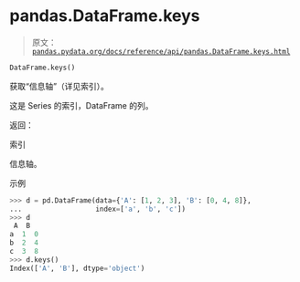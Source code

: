 # pandas.DataFrame.keys

> 原文：[`pandas.pydata.org/docs/reference/api/pandas.DataFrame.keys.html`](https://pandas.pydata.org/docs/reference/api/pandas.DataFrame.keys.html)

```py
DataFrame.keys()
```

获取“信息轴”（详见索引）。

这是 Series 的索引，DataFrame 的列。

返回：

索引

信息轴。

示例

```py
>>> d = pd.DataFrame(data={'A': [1, 2, 3], 'B': [0, 4, 8]},
...                  index=['a', 'b', 'c'])
>>> d
 A  B
a  1  0
b  2  4
c  3  8
>>> d.keys()
Index(['A', 'B'], dtype='object') 
```
